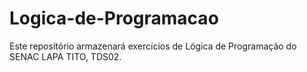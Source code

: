 # Logica-de-Programacao
Este repositório armazenará exercícios de Lógica de Programação do SENAC LAPA TITO, TDS02.
